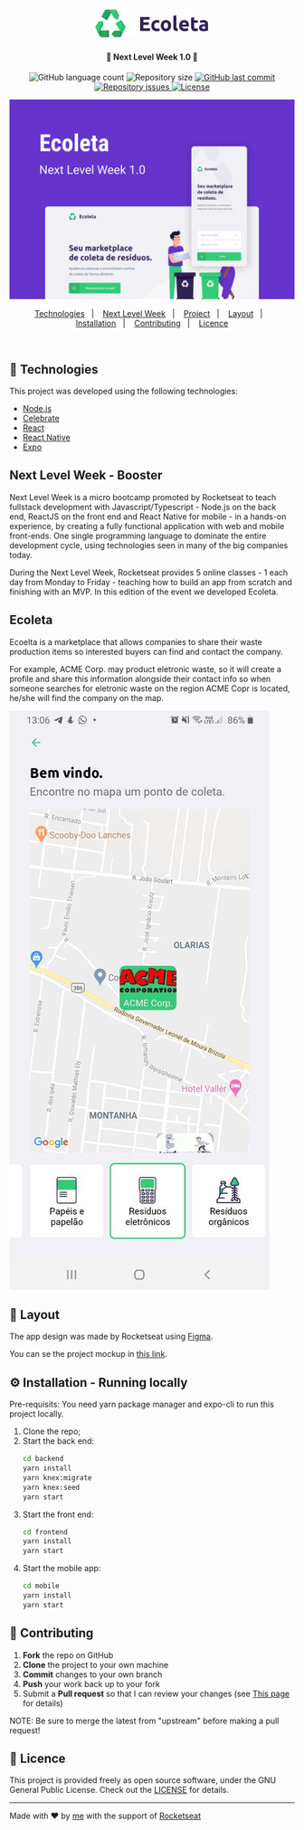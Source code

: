 <h1 align="center">
    <img alt="Ecoleta" title="Ecoleta Logo" src="web/src/assets/logo.svg" width="200px" />
</h1>

<h4 align="center">
  🚀 Next Level Week 1.0 🚀
</h4>
<p align="center">
  <img alt="GitHub language count" src="https://img.shields.io/github/languages/count/Alcsaw/next-level-week-1">

  <img alt="Repository size" src="https://img.shields.io/github/repo-size/Alcsaw/next-level-week-1">
  
  <a href="https://github.com/Alcsaw/next-level-week-1/commits/master">
    <img alt="GitHub last commit" src="https://img.shields.io/github/last-commit/Alcsaw/next-level-week-1">
  </a>

  <a href="https://github.com/Alcsaw/next-level-week-1/issues">
    <img alt="Repository issues" src="https://img.shields.io/github/issues/Alcsaw/next-level-week-1">
  </a>

  <a href="https://github.com/Alcsaw/next-level-week-1/blob/master/LICENSE">
    <img alt="License" src="https://img.shields.io/badge/license-GNU3-brightgreen">
  </a>
  
</p>

![Cover](/readme-images/Ecoleta-Cover.png)

<p align="center">
  <a href="#rocket-technologies">Technologies</a>&nbsp;&nbsp;&nbsp;|&nbsp;&nbsp;&nbsp;
  <a href="#next-level-week---booster">Next Level Week</a>&nbsp;&nbsp;&nbsp;|&nbsp;&nbsp;&nbsp;
  <a href="#ecoleta">Project</a>&nbsp;&nbsp;&nbsp;|&nbsp;&nbsp;&nbsp;
  <a href="#-layout">Layout</a>&nbsp;&nbsp;&nbsp;|&nbsp;&nbsp;&nbsp;
  <a href="#%EF%B8%8F-installation---running-locally">Installation</a>&nbsp;&nbsp;&nbsp;|&nbsp;&nbsp;&nbsp;
  <a href="#-contributing">Contributing</a>&nbsp;&nbsp;&nbsp;|&nbsp;&nbsp;&nbsp;
  <a href="#memo-licence">Licence</a>
</p>

<br>

## :rocket: Technologies

This project was developed using the following technologies:

- [Node.js](https://nodejs.org/en/)
- [Celebrate](https://github.com/arb/celebrate)
- [React](https://reactjs.org)
- [React Native](https://reactnative.dev/)
- [Expo](https://expo.io/)

## Next Level Week - Booster

Next Level Week is a micro bootcamp promoted by Rocketseat to teach fullstack development with Javascript/Typescript - Node.js on the back end, ReactJS on the front end and React Native for mobile - in a hands-on experience, by creating a fully functional application with web and mobile front-ends. One single programming language to dominate the entire development cycle, using technologies seen in many of the big companies today.


During the Next Level Week, Rocketseat provides 5 online classes - 1 each day from Monday to Friday - teaching how to build an app from scratch and finishing with an MVP. In this edition of the event we developed Ecoleta.

## Ecoleta

Ecoelta is a marketplace that allows companies to share their waste production items so interested buyers can find and contact the company.


For example, ACME Corp. may product eletronic waste, so it will create a profile and share this information alongside their contact info so when someone searches for eletronic waste on the region ACME Copr is located, he/she will find the company on the map.

![Searching for eletronic waste](/readme-images/map-mobile.jpg)


## 🔖 Layout

The app design was made by Rocketseat using [Figma](https://figma.com).

You can se the project mockup in [this link](https://www.figma.com/file/9TlOcj6l7D05fZhU12xWT3/Ecoleta-(Booster)).


## ⚙️ Installation - Running locally

Pre-requisits:
You need yarn package manager and expo-cli to run this project locally.

1. Clone the repo;
2. Start the back end:
    ```bash
    cd backend
    yarn install
    yarn knex:migrate
    yarn knex:seed
    yarn start
    ```
3. Start the front end:
    ```bash
    cd frontend
    yarn install
    yarn start
    ```
4. Start the mobile app:
    ```bash
    cd mobile
    yarn install
    yarn start
    ```


## 🤔 Contributing

 1. **Fork** the repo on GitHub
 2. **Clone** the project to your own machine
 3. **Commit** changes to your own branch
 4. **Push** your work back up to your fork
 5. Submit a **Pull request** so that I can review your changes (see [This page](https://help.github.com/pt/github/collaborating-with-issues-and-pull-requests/creating-a-pull-request) for details)

NOTE: Be sure to merge the latest from "upstream" before making a pull request!

## :memo: Licence

This project is provided freely as open source software, under the GNU General Public
License. Check out the [LICENSE](LICENSE) for details.

---

Made with ♥ by [me](https://www.linkedin.com/in/alcsaw/) with the support of [Rocketseat](rocketseat.com.br)
